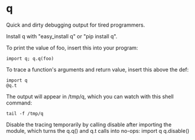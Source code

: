 q
=

Quick and dirty debugging output for tired programmers.

Install q with "easy\_install q" or "pip install q".

To print the value of foo, insert this into your program:

    import q; q.q(foo)

To trace a function's arguments and return value, insert this above the def:

    import q
    @q.t

The output will appear in /tmp/q, which you can watch with this shell command:

    tail -f /tmp/q

Disable the tracing temporarily by calling disable after importing the module,
which turns the q.q() and q.t calls into no-ops:
    import q
    q.disable()
